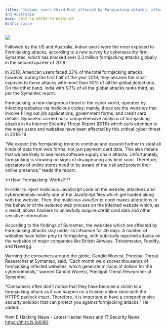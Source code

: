 ```yaml
---
title: 'Indians users third Most affected by Formjacking attacks, after the US
and Australia'
date: 2019-10-06T09:39:00+01:00
draft: false
---
```


[![](https://1.bp.blogspot.com/-ikszjXRGxlw/XZmnskiE_iI/AAAAAAAABn8/UiFz6rBvkTkuDH4v1v5_ySIamyWQhzNIwCLcBGAsYHQ/s640/NAKJBVD%252CJH.jpg)](https://1.bp.blogspot.com/-ikszjXRGxlw/XZmnskiE_iI/AAAAAAAABn8/UiFz6rBvkTkuDH4v1v5_ySIamyWQhzNIwCLcBGAsYHQ/s1600/NAKJBVD%252CJH.jpg)

  
Followed by the US and Australia, Indian users were the most exposed to Formjacking attacks, according to a new survey by cybersecurity firm, Symantec, which has blocked over 2.3 million formjacking attacks globally in the second quarter of 2019.  
  
In 2018, American users faced 33% of the total formjacking attacks; however, during the first half of the year 2019, they became the most exposed to these attacks with more than 50% of all the global detections. On the other hand, India with 5.7% of all the global attacks ranks third, as per the Symantec report.  
  
Formjacking, a new dangerous threat in the cyber world, operates by infecting websites via malicious codes; mainly, these are the websites that involve filling out job applications, government forms, and credit card details. Symantec carried out a comprehensive analysis of formjacking attacks in its Internet Security Threat Report (ISTR) which calls attention to the ways users and websites have been affected by this critical cyber threat in 2018-19.  
  
“We expect this formjacking trend to continue and expand further to steal all kinds of data from web forms, not just payment card data. This also means that we are likely to see more software supply chain attacks. Unfortunately, formjacking is showing no signs of disappearing any time soon. Therefore, operators of online stores need to be aware of the risk and protect their online presence,” reads the report.  
  
**How ‘Formjacking’ Works? **  
  
In order to inject malicious JavaScript code on the website, attackers and cybercriminals modify one of the JavaScript files which get loaded along with the website. Then, the malicious JavaScript code makes alterations in the behavior of the selected web process on the infected website which, as a result, allows hackers to unlawfully acquire credit card data and other sensitive information.  
  
  
According to the findings of Symantec, the websites which are affected by Formjacking attacks stay under its influence for 46 days. A number of websites have fallen prey to formjacking, with publically reported attacks on the websites of major companies like British Airways, Ticketmaster, Feedify, and Newegg.  
  
Warning the consumers around the globe, Candid Wueest, Principal Threat Researcher at Symantec, said, “Each month we discover thousands of formjacking infected websites, which generate millions of dollars for the cybercriminals," warned Candid Wueest, Principal Threat Researcher at Symantec.  
  
"Consumers often don't notice that they have become a victim to a formjacking attack as it can happen on a trusted online store with the HTTPS padlock intact. Therefore, it is important to have a comprehensive security solution that can protect you against formjacking attacks," He added.

  
  
from E Hacking News - Latest Hacker News and IT Security News https://ift.tt/2LS909D
